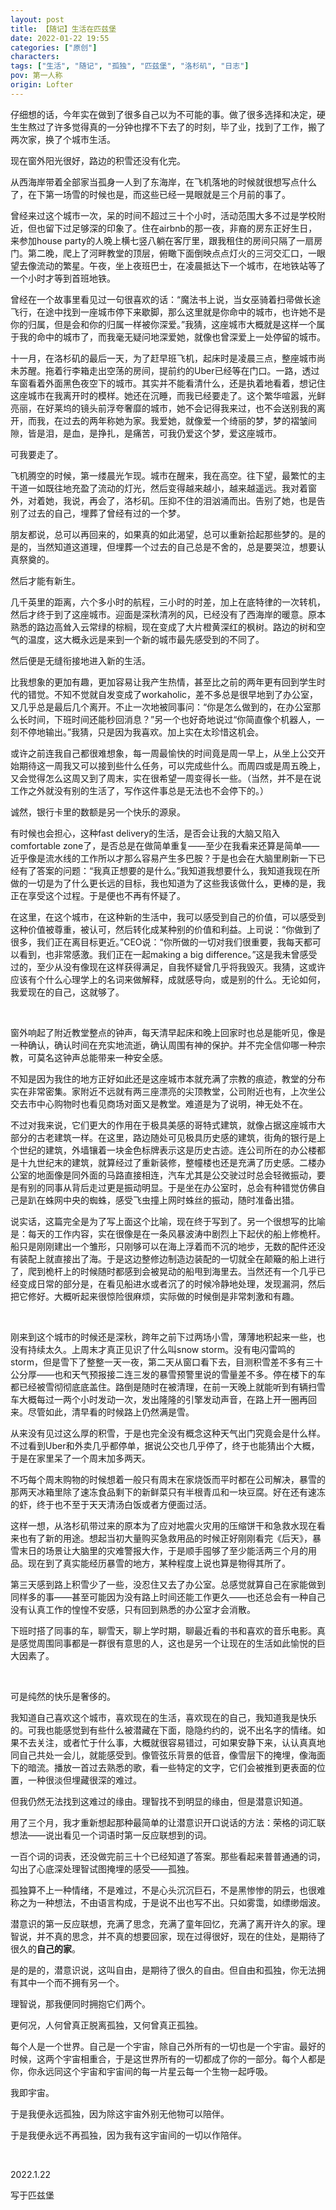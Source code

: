 ```yaml
---
layout: post
title: 【随记】生活在匹兹堡
date: 2022-01-22 19:55
categories: ["原创"]
characters: 
tags: ["生活", "随记", "孤独", "匹兹堡", "洛杉矶", "日志"]
pov: 第一人称
origin: Lofter
---
```


仔细想的话，今年实在做到了很多自己以为不可能的事。做了很多选择和决定，硬生生熬过了许多觉得真的一分钟也撑不下去了的时刻，毕了业，找到了工作，搬了两次家，换了个城市生活。

现在窗外阳光很好，路边的积雪还没有化完。

从西海岸带着全部家当孤身一人到了东海岸，在飞机落地的时候就很想写点什么了，在下第一场雪的时候也是，而这些已经一晃眼就是三个月前的事了。

曾经来过这个城市一次，呆的时间不超过三十个小时，活动范围大多不过是学校附近，但也留下过足够深的印象了。住在airbnb的那一夜，非裔的房东正好生日，来参加house party的人晚上横七竖八躺在客厅里，跟我租住的房间只隔了一扇房门。第二晚，爬上了河畔教堂的顶层，俯瞰下面倒映点点灯火的三河交汇口，一眼望去像流动的繁星。午夜，坐上夜班巴士，在凌晨抵达下一个城市，在地铁站等了一个小时才等到首班地铁。

曾经在一个故事里看见过一句很喜欢的话：“魔法书上说，当女巫骑着扫帚做长途飞行，在途中找到一座城市停下来歇脚，那么这里就是你命中的城市，也许她不是你的归属，但是会和你的归属一样被你深爱。”我猜，这座城市大概就是这样一个属于我的命中的城市了，而我毫无疑问地深爱她，就像也曾深爱上一处停留的城市。

十一月，在洛杉矶的最后一天，为了赶早班飞机，起床时是凌晨三点，整座城市尚未苏醒。拖着行李箱走出空荡的房间，提前约的Uber已经等在门口。一路，透过车窗看着外面黑色夜空下的城市。其实并不能看清什么，还是执着地看着，想记住这座城市在我离开时的模样。她还在沉睡，而我已经要走了。这个繁华喧嚣，光鲜亮丽，在好莱坞的镜头前浮夸奢靡的城市，她不会记得我来过，也不会送别我的离开，而我，在过去的两年称她为家。我爱她，就像爱一个绮丽的梦，梦的褶皱间隙，皆是泪，是血，是挣扎，是痛苦，可我仍爱这个梦，爱这座城市。

可我要走了。

飞机腾空的时候，第一缕晨光乍现。城市在醒来，我在高空。往下望，最繁忙的主干道一如既往地充盈了流动的灯光，然后变得越来越小，越来越遥远。我对着窗外，对着她，我说，再会了，洛杉矶。压抑不住的泪汹涌而出。告别了她，也是告别了过去的自己，埋葬了曾经有过的一个梦。

朋友都说，总可以再回来的，如果真的如此渴望，总可以重新拾起那些梦的。是的是的，当然知道这道理，但埋葬一个过去的自己总是不舍的，总是要哭泣，想要认真祭奠的。

然后才能有新生。

几千英里的距离，六个多小时的航程，三小时的时差，加上在底特律的一次转机，然后才终于到了这座城市。迎面是深秋清冽的风，已经没有了西海岸的暖意。原本熟悉的路边高耸入云常绿的棕榈，现在变成了大片橙黄深红的枫树。路边的树和空气的温度，这大概永远是来到一个新的城市最先感受到的不同了。

然后便是无缝衔接地进入新的生活。

比我想象的更加有趣，更加容易让我产生热情，甚至比之前的两年更有回到学生时代的错觉。不知不觉就自发变成了workaholic，差不多总是很早地到了办公室，又几乎总是最后几个离开。不止一次地被同事问：“你是怎么做到的，在办公室那么长时间，下班时间还能秒回消息？”另一个也好奇地说过“你简直像个机器人，一刻不停地输出。”我猜，只是因为我喜欢。加上实在太珍惜这机会。

或许之前连我自己都很难想象，每一周最愉快的时间竟是周一早上，从坐上公交开始期待这一周我又可以接到些什么任务，可以完成些什么。而周四或是周五晚上，又会觉得怎么这周又到了周末，实在很希望一周变得长一些。（当然，并不是在说工作之外就没有别的生活了，写作这件事总是无法也不会停下的。）

诚然，银行卡里的数额是另一个快乐的源泉。

有时候也会担心，这种fast delivery的生活，是否会让我的大脑又陷入comfortable zone了，是否总是在做简单重复——至少在我看来还算是简单——近乎像是流水线的工作所以才那么容易产生多巴胺？于是也会在大脑里刷新一下已经有了答案的问题：“我真正想要的是什么。”我知道我想要什么，我知道我现在所做的一切是为了什么更长远的目标，我也知道为了这些我该做什么，更棒的是，我正在享受这个过程。于是便也不再有怀疑了。

在这里，在这个城市，在这种新的生活中，我可以感受到自己的价值，可以感受到这种价值被尊重，被认可，然后转化成某种别的价值和利益。上司说：“你做到了很多，我们正在离目标更近。”CEO说：“你所做的一切对我们很重要，我每天都可以看到，也非常感激。我们正在一起making a big difference。”这是我未曾感受过的，至少从没有像现在这样获得满足，自我怀疑曾几乎将我毁灭。我猜，这或许应该有个什么心理学上的名词来做解释，成就感导向，或是别的什么。无论如何，我爱现在的自己，这就够了。

<br>

窗外响起了附近教堂整点的钟声，每天清早起床和晚上回家时也总是能听见，像是一种确认，确认时间在充实地流逝，确认周围有神的保护。并不完全信仰哪一种宗教，可莫名这钟声总能带来一种安全感。

不知是因为我住的地方正好如此还是这座城市本就充满了宗教的痕迹，教堂的分布实在非常密集。家附近不远就有两三座漂亮的尖顶教堂，公司附近也有，上次坐公交去市中心购物时也看见商场对面又是教堂。难道是为了说明，神无处不在。

不过对我来说，它们更大的作用在于极具美感的哥特式建筑，就像占据这座城市大部分的古老建筑一样。在这里，路边随处可见极具历史感的建筑，街角的银行是上个世纪的建筑，外墙镶着一块金色标牌表示这是历史古迹。连公司所在的办公楼都是十九世纪末的建筑，就算经过了重新装修，整幢楼也还是充满了历史感。二楼办公室的地面像是同外面的马路直接相连，汽车尤其是公交驶过时总会轻微振动，要是有别的同事从背后走过更是振动明显。于是坐在办公室时，总会有种错觉仿佛自己是趴在蛛网中央的蜘蛛，感受飞虫撞上网时蛛丝的振动，随时准备出猎。

说实话，这篇完全是为了写上面这个比喻，现在终于写到了。另一个很想写的比喻是：每天的工作内容，实在很像是在一条风暴波涛中剧烈上下起伏的船上修桅杆。船只是刚刚建出一个雏形，只刚够可以在海上浮着而不沉的地步，无数的配件还没有装配上就直接出了海。于是这边整修边制造边装配的一切就全在颠簸的船上进行了，爬到桅杆上的时候随时都感到会被晃动的船甩到海里去。当然还有一个几乎已经变成日常的部分是，在看见船进水或者沉了的时候冷静地处理，发现漏洞，然后把它修好。大概听起来很惊险很麻烦，实际做的时候倒是非常刺激和有趣。

<br>

刚来到这个城市的时候还是深秋，跨年之前下过两场小雪，薄薄地积起来一些，也没有持续太久。上周末才真正见识了什么叫snow storm。没有电闪雷鸣的storm，但是雪下了整整一天一夜，第二天从窗口看下去，目测积雪差不多有三十公分厚——也和天气预报接二连三发的暴雪预警里说的雪量差不多。停在楼下的车都已经被雪彻彻底底盖住。路倒是随时在被清理，在前一天晚上就能听到有辆扫雪车大概每过一两个小时发动一次，发出隆隆的引擎发动声音，在路上开一圈再回来。尽管如此，清早看的时候路上仍然满是雪。

从来没有见过这么厚的积雪，于是也完全没有概念这种天气出门究竟会是什么样。不过看到Uber和外卖几乎都停单，据说公交也几乎停了，终于也能猜出个大概，于是在家里呆了一个周末加多两天。

不巧每个周末购物的时候想着一般只有周末在家烧饭而平时都在公司解决，暴雪的那两天冰箱里除了速冻食品剩下的新鲜菜只有半根青瓜和一块豆腐。好在还有速冻的虾，终于也不至于天天清汤白饭或者方便面过活。

这样一想，从洛杉矶带过来的原本为了应对地震火灾用的压缩饼干和急救水现在看来也有了新的用途。想起当初大量购买急救用品的时候正好刚刚看完《后天》，暴雪末日的场景让大脑里的灾难警报大作，于是顺手囤够了至少能活两三个月的用品。现在到了真实能经历暴雪的地方，某种程度上说也算是物得其所了。

第三天感到路上积雪少了一些，没忍住又去了办公室。总感觉就算自己在家能做到同样多的事——甚至可能因为没有路上时间还能工作更久——也还总会有一种自己没有认真工作的惶惶不安感，只有回到熟悉的办公室才会消散。

下班时搭了同事的车，聊雪天，聊上学时期，聊最近看的书和喜欢的音乐电影。真是感觉周围同事都是一群很有意思的人，这也是另一个让现在的生活如此愉悦的巨大因素了。

<br>

可是纯然的快乐是奢侈的。

我知道自己喜欢这个城市，喜欢现在的生活，喜欢现在的自己，我知道我是快乐的。可我也能感觉到有些什么被潜藏在下面，隐隐约约的，说不出名字的情绪。如果不去关注，或者忙于什么事，大概就很容易错过，可如果安静下来，认认真真地同自己共处一会儿，就能感受到。像管弦乐背景的低音，像雪层下的掩埋，像海面下的暗流。播放一首过去熟悉的歌，看一些特定的文字，它们会被推到更表面的位置，一种很淡但埋藏很深的难过。

但我仍然无法找到这难过的缘由。理智找不到明显的缘由，但是潜意识知道。

用了三个月，我才重新想起那种最简单的让潜意识开口说话的方法：荣格的词汇联想法——说出看见一个词语时第一反应联想到的词。

一百个词的词表，还没做完前三十个已经知道了答案。那些看起来普普通通的词，勾出了心底深处理智试图掩埋的感受——孤独。

孤独算不上一种情绪，不是难过，不是心头沉沉巨石，不是黑惨惨的阴云，也很难称之为一种想法，不由语言构成，于是说不出也写不出。只如雾霭，如缥缈烟波。

潜意识的第一反应联想，充满了思念，充满了童年回忆，充满了离开许久的家。理智说，并不真的思念，并不真的想要回家，现在过得很好，现在的住处，是期待了很久的**自己的家**。

是的是的，潜意识说，这叫自由，是期待了很久的自由。但自由和孤独，你无法拥有其中一个而不拥有另一个。

理智说，那我便同时拥抱它们两个。

更何况，人何曾真正脱离孤独，又何曾真正孤独。

每个人是一个世界。自己是一个宇宙，除自己外所有的一切也是一个宇宙。最好的时候，这两个宇宙相重合，于是这世界所有的一切都成了你的一部分。每个人都是你，你永远同这个宇宙和宇宙间的每一片星云每一个生物一起呼吸。

我即宇宙。

于是我便永远孤独，因为除这宇宙外别无他物可以陪伴。

于是我便永远不再孤独，因为我有这宇宙间的一切以作陪伴。

<br>

2022.1.22

写于匹兹堡

